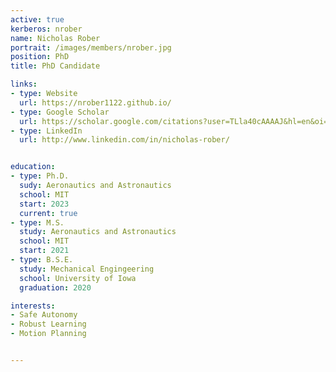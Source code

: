 ```yaml
---
active: true
kerberos: nrober
name: Nicholas Rober
portrait: /images/members/nrober.jpg
position: PhD
title: PhD Candidate

links:
- type: Website
  url: https://nrober1122.github.io/
- type: Google Scholar
  url: https://scholar.google.com/citations?user=TLla40cAAAAJ&hl=en&oi=ao
- type: LinkedIn
  url: http://www.linkedin.com/in/nicholas-rober/


education:
- type: Ph.D.
  sudy: Aeronautics and Astronautics
  school: MIT
  start: 2023
  current: true
- type: M.S.
  study: Aeronautics and Astronautics
  school: MIT
  start: 2021
- type: B.S.E.
  study: Mechanical Engingeering
  school: University of Iowa
  graduation: 2020

interests:
- Safe Autonomy
- Robust Learning
- Motion Planning


--- 
```

